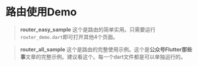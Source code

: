 # 路由使用Demo



>  **router_easy_sample**  这个是路由的简单实用。只需要运行`router_demo.dart`即可打开其他4个页面。



>  **router_all_sample**  这个是路由的完整使用示例。这个是**公众号Flutter那些事**文章的完整示例。建议看这个。每一个dart文件都是可以单独运行的。



